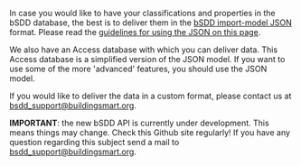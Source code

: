 In case you would like to have your classifications and properties in the bSDD database, the best is to deliver them in the [bSDD import-model JSON](https://github.com/buildingSMART/bSDD/tree/master/2020%20prototype/import-model/bsdd-import-model.json) format.
Please read the [guidelines for using the JSON on this page](https://github.com/buildingSMART/bSDD/blob/master/2020%20prototype/import-model/bSDD%20JSON%20import%20model.md).

We also have an Access database with which you can deliver data. This Access database is a simplified version of the JSON model. If you want to use some of the more 'advanced' features, you should use the JSON model.

If you would like to deliver the data in a custom format, please contact us at bsdd_support@buildingsmart.org.

**IMPORTANT**: the new bSDD API is currently under development. This means things may change. Check this Github site regularly! If you have any question regarding this subject send a mail to bsdd_support@buildingsmart.org.

